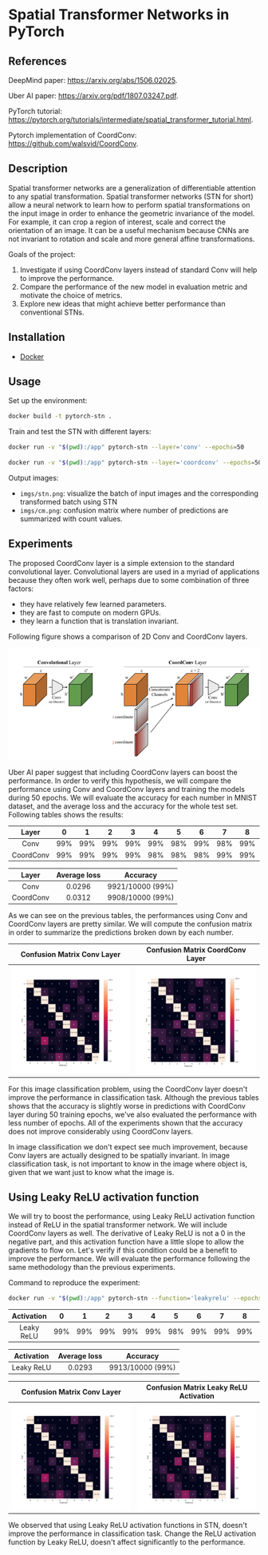 # Spatial Transformer Networks in PyTorch

## References

DeepMind paper: https://arxiv.org/abs/1506.02025.

Uber AI paper: https://arxiv.org/pdf/1807.03247.pdf.

PyTorch tutorial: https://pytorch.org/tutorials/intermediate/spatial_transformer_tutorial.html.

Pytorch implementation of CoordConv: https://github.com/walsvid/CoordConv.


## Description

Spatial transformer networks are a generalization of differentiable attention to any spatial transformation. Spatial transformer networks (STN for short) allow a neural network to learn how to perform spatial transformations on the input image in order to enhance the geometric invariance of the model. For example, it can crop a region of interest, scale and correct the orientation of an image. It can be a useful mechanism because CNNs are not invariant to rotation and scale and more general affine transformations. 

Goals of the project:

1. Investigate if using CoordConv layers instead of standard Conv will help to improve the performance.
2. Compare the performance of the new model in evaluation metric and motivate the choice of metrics.
3. Explore new ideas that might achieve better performance than conventional STNs.

## Installation

- [Docker](https://docs.docker.com/get-docker)

## Usage

Set up the environment:
```sh
docker build -t pytorch-stn . 
```

Train and test the STN with different layers:
```sh
docker run -v "$(pwd):/app" pytorch-stn --layer='conv' --epochs=50
```
```sh
docker run -v "$(pwd):/app" pytorch-stn --layer='coordconv' --epochs=50
```

Output images: 
- `imgs/stn.png`: visualize the batch of input images and the corresponding transformed batch using STN
- `imgs/cm.png`: confusion matrix where number of predictions are summarized with count values.

## Experiments

The proposed CoordConv layer is a simple extension to the standard convolutional layer. Convolutional layers are used in a myriad of applications because they often work well, perhaps due to some combination of three factors: 
- they have relatively few learned parameters.
- they are fast to compute on modern GPUs.
- they learn a function that is translation invariant. 

Following figure shows a comparison of 2D Conv and CoordConv layers.

![alt text](https://github.com/vicsesi/Pytorch-STN/blob/main/imgs/layers.png?raw=true)

Uber AI paper suggest that including CoordConv layers can boost the performance. In order to verify this hypothesis, we will compare the performance using Conv and CoordConv layers and training the models during 50 epochs. We will evaluate the accuracy for each number in MNIST dataset, and the average loss and the accuracy for the whole test set. Following tables shows the results:

| Layer | 0 | 1 | 2 | 3 | 4 | 5 | 6 | 7 | 8 | 9 |
| :---: | :---: | :---: | :---: | :---: | :---: | :---: | :---: | :---: | :---: | :---: |
| Conv | 99% | 99% | 99% | 99% | 99% | 98% | 99% | 98% | 99% | 98% |
| CoordConv | 99% | 99% | 99% | 99% | 98% | 98% | 98% | 99% | 99% | 98% |

| Layer | Average loss | Accuracy |
| :---: | :---: | :---: |
| Conv | 0.0296 | 9921/10000 (99%) |
| CoordConv | 0.0312 | 9908/10000 (99%) |

As we can see on the previous tables, the performances using Conv and CoordConv layers are pretty similar. We will compute the confusion matrix in order to summarize the predictions broken down by each number.

| Confusion Matrix Conv Layer |  Confusion Matrix CoordConv Layer |  
| :-------------------------:|:-------------------------:
| ![alt text](https://github.com/vicsesi/Pytorch-STN/blob/main/imgs/cm_conv_50.png?raw=true) |  ![alt text](https://github.com/vicsesi/Pytorch-STN/blob/main/imgs/cm_coordconv_50.png?raw=true) |

For this image classification problem, using the CoordConv layer doesn't improve the performance in classification task. Although the previous tables shows that the accuracy is slightly worse in predictions with CoordConv layer during 50 training epochs, we've also evaluated the performance with less number of epochs. All of the experiments shown that the accuracy does not improve considerably using CoordConv layers.

In image classification we don't expect see much improvement, because Conv layers are actually designed to be spatially invariant. In image classification task, is not important to know in the image where object is, given that we want just to know what the image is.

## Using Leaky ReLU activation function

We will try to boost the performance, using Leaky ReLU activation function instead of ReLU in the spatial transformer network. We will include CoordConv layers as well. The derivative of Leaky ReLU is not a 0 in the negative part, and this activation function have a little slope to allow the gradients to flow on. Let's verify if this condition could be a benefit to improve the performance. We will evaluate the performance following the same methodology than the previous experiments.

Command to reproduce the experiment:

```sh
docker run -v "$(pwd):/app" pytorch-stn --function='leakyrelu' --epochs=50
```

| Activation | 0 | 1 | 2 | 3 | 4 | 5 | 6 | 7 | 8 | 9 |
| :---: | :---: | :---: | :---: | :---: | :---: | :---: | :---: | :---: | :---: | :---: |
| Leaky ReLU | 99% | 99% | 99% | 99% | 99% | 98% | 99% | 99% | 99% | 98% |

| Activation | Average loss | Accuracy |
| :---: | :---: | :---: |
| Leaky ReLU  | 0.0293 | 9913/10000 (99%) |

| Confusion Matrix Conv Layer |  Confusion Matrix Leaky ReLU Activation |  
| :-------------------------:|:-------------------------:
| ![alt text](https://github.com/vicsesi/Pytorch-STN/blob/main/imgs/cm_conv_50.png?raw=true) |  ![alt text](https://github.com/vicsesi/Pytorch-STN/blob/main/imgs/cm_leakyrelu_50.png?raw=true) |

We observed that using Leaky ReLU activation functions in STN, doesn't improve the performance in classification task. Change the ReLU activation function by Leaky ReLU, doesn't affect significantly to the performance.
